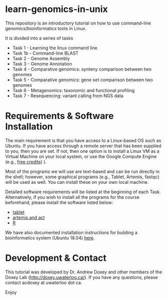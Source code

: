 # learn-genomics-in-unix

This repository is an introductory tutorial on how to use command-line genomics/bioinformatics tools in Linux.

It is divided into a series of tasks

  * Task 1 - Learning the linux command line
  * Task 1b - Command-line BLAST
  * Task 2 - Genome Assembly
  * Task 3 - Genome Annotation
  * Task 4 - Comparative genomics: synteny comparison between two genomes
  * Task 5 - Comparative genomics: gene set comparison between two genomes
  * Task 6 - Metagenomics: taxonomic and functional profiling
  * Task 7 - Resequencing: variant calling from NGS data
  
# Requirements & Software Installation

The main requirement is that you have access to a Linux-based OS such as Ubuntu. If you have access through a remote server that has been supplied to you, then you are set. If not, then one option is to install a Linux VM as a Virtual Machine on your local system, or use the Google Compute Engine (e.g., [free credits](https://cloud.google.com/free/))
).

Most of the programs we will use are text-based and can be run directly in the shell; however, some graphical programs (e.g., Tablet, Artemis, fastqc) will be used as well. You can install these on your own local machine.

Detailed software requirements will be listed at the beginning of each Task. Alternatively, if you wish to install all the programs for the course beforehand, please install the software listed below:

* [tablet](https://ics.hutton.ac.uk/tablet/)
* [artemis and act](http://sanger-pathogens.github.io/Artemis/Artemis/)
* [R](https://www.r-project.org/)

We have also documented installation instructions for building a bioinformatics system (Ubuntu 18.04) [here](https://github.com/doxeylab/learn-genomics-in-unix/blob/master/VMbuild.README).


 
# Development & Contact

This tutorial was developed by Dr. Andrew Doxey and other members of the Doxey Lab (http://doxey.uwaterloo.ca/).
If you have any questions, please contact acdoxey at uwaterloo dot ca.

Enjoy
